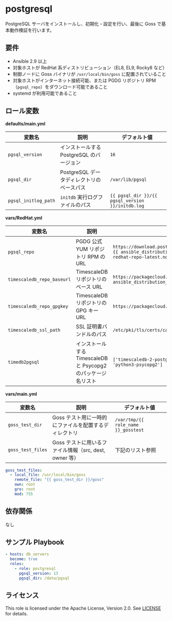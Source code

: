 postgresql
=========

PostgreSQL サーバをインストールし、初期化・設定を行い、最後に Goss で基本動作検証を行います。

要件
------------

- Ansible 2.9 以上  
- 対象ホストが RedHat 系ディストリビューション（EL8, EL9, Rocky8 など）  
- 制御ノードに Goss バイナリが `/usr/local/bin/goss` に配置されていること  
- 対象ホストがインターネット接続可能、または PGDG リポジトリ RPM（`pgsql_repo`）をダウンロード可能であること  
- systemd が利用可能であること  

ロール変数
--------------

**defaults/main.yml**

| 変数名               | 説明                                                      | デフォルト値                                        |
| -------------------- | --------------------------------------------------------- | --------------------------------------------------- |
| `pgsql_version`      | インストールする PostgreSQL のバージョン                   | `16`                                                |
| `pgsql_dir`          | PostgreSQL データディレクトリのベースパス                  | `/var/lib/pgsql`                                    |
| `pgsql_initlog_path` | `initdb` 実行ログファイルのパス                           | `{{ pgsql_dir }}/{{ pgsql_version }}/initdb.log`   |

**vars/RedHat.yml**

| 変数名                        | 説明                                                      | デフォルト値                                                                                                            |
| ----------------------------- | --------------------------------------------------------- | ----------------------------------------------------------------------------------------------------------------------- |
| `pgsql_repo`                  | PGDG 公式 YUM リポジトリ RPM の URL                        | `https://download.postgresql.org/pub/repos/yum/repor...{{ ansible_distribution_major_version }}-x86_64/pgdg-redhat-repo-latest.noarch.rpm` |
| `timescaledb_repo_baseurl`    | TimescaleDB リポジトリのベース URL                         | `https://packagecloud.io/timescale/timescaledb/el/{{ ansible_distribution_major_version }}/$basearch`                    |
| `timescaledb_repo_gpgkey`     | TimescaleDB リポジトリの GPG キー URL                      | `https://packagecloud.io/timescale/timescaledb/gpgkey`                                                                  |
| `timescaledb_ssl_path`        | SSL 証明書バンドルのパス                                   | `/etc/pki/tls/certs/ca-bundle.crt`                                                                                     |
| `timedb2pgsql`                | インストールする TimescaleDB と Psycopg2 のパッケージ名リスト | `['timescaledb-2-postgresql-{{ pgsql_version }}', 'python3-psycopg2']`                                                   |

**vars/main.yml**

| 変数名            | 説明                                              | デフォルト値                             |
| ----------------- | ------------------------------------------------- | ---------------------------------------- |
| `goss_test_dir`   | Goss テスト用に一時的にファイルを配置するディレクトリ | `/var/tmp/{{ role_name }}_gosstest`      |
| `goss_test_files` | Goss テストに用いるファイル情報（src, dest, owner 等） | 下記のリスト参照                          |

```yaml
goss_test_files:
  - local_file: /usr/local/bin/goss
    remote_file: "{{ goss_test_dir }}/goss"
    own: root
    gro: root
    mod: 755
````

## 依存関係

なし

## サンプル Playbook

```yaml
- hosts: db_servers
  become: true
  roles:
    - role: postgresql
      pgsql_version: 13
      pgsql_dir: /data/pgsql
```

## ライセンス

This role is licensed under the Apache License, Version 2.0.
See [LICENSE](../../LICENSE) for details.
